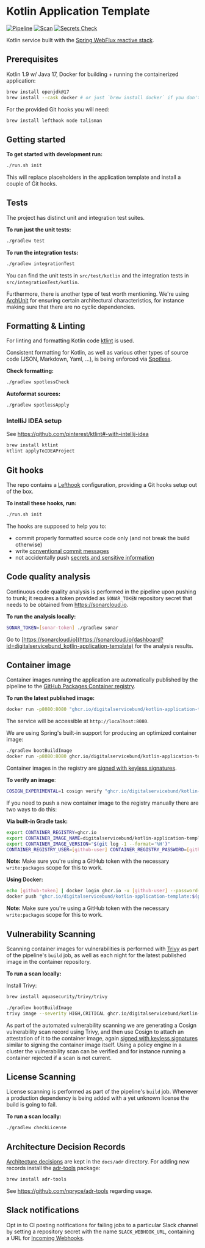 # Kotlin Application Template

[![Pipeline](https://github.com/digitalservicebund/kotlin-application-template/actions/workflows/pipeline.yml/badge.svg)](https://github.com/digitalservicebund/kotlin-application-template/actions/workflows/pipeline.yml)
[![Scan](https://github.com/digitalservicebund/kotlin-application-template/actions/workflows/scan.yml/badge.svg)](https://github.com/digitalservicebund/kotlin-application-template/actions/workflows/scan.yml)
[![Secrets Check](https://github.com/digitalservicebund/kotlin-application-template/actions/workflows/secrets-check.yml/badge.svg)](https://github.com/digitalservicebund/kotlin-application-template/actions/workflows/secrets-check.yml)

Kotlin service built with the [Spring WebFlux reactive stack](https://docs.spring.io/spring-framework/docs/current/reference/html/web-reactive.html#spring-webflux).

## Prerequisites

Kotlin 1.9 w/ Java 17, Docker for building + running the containerized application:

```bash
brew install openjdk@17
brew install --cask docker # or just `brew install docker` if you don't want the Desktop app
```

For the provided Git hooks you will need:

```bash
brew install lefthook node talisman
```

## Getting started

**To get started with development run:**

```bash
./run.sh init
```

This will replace placeholders in the application template and install a couple of Git hooks.

## Tests

The project has distinct unit and integration test suites.

**To run just the unit tests:**

```bash
./gradlew test
```

**To run the integration tests:**

```bash
./gradlew integrationTest
```

You can find the unit tests in `src/test/kotlin` and the integration tests in `src/integrationTest/kotlin`.

Furthermore, there is another type of test worth mentioning. We're
using [ArchUnit](https://www.archunit.org/getting-started)
for ensuring certain architectural characteristics, for instance making sure that there are no cyclic dependencies.

## Formatting & Linting

For linting and formatting Kotlin code [ktlint](https://ktlint.github.io) is used.

Consistent formatting for Kotlin, as well as various other types of source code (JSON, Markdown, Yaml, ...),
is being enforced via [Spotless](https://github.com/diffplug/spotless).

**Check formatting:**

```bash
./gradlew spotlessCheck
```

**Autoformat sources:**

```bash
./gradlew spotlessApply
```

### IntelliJ IDEA setup

See https://github.com/pinterest/ktlint#-with-intellij-idea

```bash
brew install ktlint
ktlint applyToIDEAProject
```

## Git hooks

The repo contains a [Lefthook](https://github.com/evilmartians/lefthook/blob/master/docs/full_guide.md) configuration,
providing a Git hooks setup out of the box.

**To install these hooks, run:**

```bash
./run.sh init
```

The hooks are supposed to help you to:

- commit properly formatted source code only (and not break the build otherwise)
- write [conventional commit messages](https://chris.beams.io/posts/git-commit/)
- not accidentally push [secrets and sensitive information](https://thoughtworks.github.io/talisman/)

## Code quality analysis

Continuous code quality analysis is performed in the pipeline upon pushing to trunk; it requires a
token provided as `SONAR_TOKEN` repository secret that needs to be obtained from https://sonarcloud.io.

**To run the analysis locally:**

```bash
SONAR_TOKEN=[sonar-token] ./gradlew sonar
```

Go to [https://sonarcloud.io](https://sonarcloud.io/dashboard?id=digitalservicebund_kotlin-application-template)
for the analysis results.

## Container image

Container images running the application are automatically published by the pipeline to
the [GitHub Packages Container registry](https://docs.github.com/en/packages/working-with-a-github-packages-registry/working-with-the-container-registry).

**To run the latest published image:**

```bash
docker run -p8080:8080 "ghcr.io/digitalservicebund/kotlin-application-template:$(git log -1 origin/main --format='%H')"
```

The service will be accessible at `http://localhost:8080`.

We are using Spring's built-in support for producing an optimized container image:

```bash
./gradlew bootBuildImage
docker run -p8080:8080 ghcr.io/digitalservicebund/kotlin-application-template
```

Container images in the registry are [signed with keyless signatures](https://github.com/sigstore/cosign/blob/main/KEYLESS.md).

**To verify an image**:

```bash
COSIGN_EXPERIMENTAL=1 cosign verify "ghcr.io/digitalservicebund/kotlin-application-template:$(git log -1 origin/main --format='%H')"
```

If you need to push a new container image to the registry manually there are two ways to do this:

**Via built-in Gradle task:**

```bash
export CONTAINER_REGISTRY=ghcr.io
export CONTAINER_IMAGE_NAME=digitalservicebund/kotlin-application-template
export CONTAINER_IMAGE_VERSION="$(git log -1 --format='%H')"
CONTAINER_REGISTRY_USER=[github-user] CONTAINER_REGISTRY_PASSWORD=[github-token] ./gradlew bootBuildImage --publishImage
```

**Note:** Make sure you're using a GitHub token with the necessary `write:packages` scope for this to work.

**Using Docker:**

```bash
echo [github-token] | docker login ghcr.io -u [github-user] --password-stdin
docker push "ghcr.io/digitalservicebund/kotlin-application-template:$(git log -1 --format='%H')"
```

**Note:** Make sure you're using a GitHub token with the necessary `write:packages` scope for this to work.

## Vulnerability Scanning

Scanning container images for vulnerabilities is performed with [Trivy](https://github.com/aquasecurity/trivy)
as part of the pipeline's `build` job, as well as each night for the latest published image in the container
repository.

**To run a scan locally:**

Install Trivy:

```bash
brew install aquasecurity/trivy/trivy
```

```bash
./gradlew bootBuildImage
trivy image --severity HIGH,CRITICAL ghcr.io/digitalservicebund/kotlin-application-template:latest
```

As part of the automated vulnerability scanning we are generating a Cosign vulnerability scan record using Trivy,
and then use Cosign to attach an attestation of it to the container image, again
[signed with keyless signatures](https://github.com/sigstore/cosign/blob/main/KEYLESS.md) similar to signing the
container image itself. Using a policy engine in a cluster the vulnerability scan can be verified and for instance
running a container rejected if a scan is not current.

## License Scanning

License scanning is performed as part of the pipeline's `build` job. Whenever a production dependency
is being added with a yet unknown license the build is going to fail.

**To run a scan locally:**

```bash
./gradlew checkLicense
```

## Architecture Decision Records

[Architecture decisions](https://cognitect.com/blog/2011/11/15/documenting-architecture-decisions)
are kept in the `docs/adr` directory. For adding new records install the [adr-tools](https://github.com/npryce/adr-tools) package:

```bash
brew install adr-tools
```

See https://github.com/npryce/adr-tools regarding usage.

## Slack notifications

Opt in to CI posting notifications for failing jobs to a particular Slack channel by setting a repository secret
with the name `SLACK_WEBHOOK_URL`, containing a URL for [Incoming Webhooks](https://api.slack.com/messaging/webhooks).
